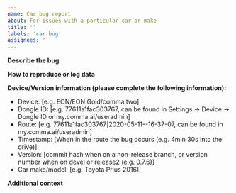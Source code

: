 ```yaml
---
name: Car bug report
about: For issues with a particular car or make
title: ''
labels: 'car bug'
assignees: ''
---
```


**Describe the bug**

<!-- A clear and concise description of what the bug is. -->

**How to reproduce or log data**

<!-- Steps to reproduce the behavior. -->

**Device/Version information (please complete the following information):**
 - Device: [e.g. EON/EON Gold/comma two]
 - Dongle ID: [e.g. 77611a1fac303767, can be found in Settings -> Device -> Dongle ID or my.comma.ai/useradmin]
 - Route: [e.g. 77611a1fac303767|2020-05-11--16-37-07, can be found in my.comma.ai/useradmin]
 - Timestamp: [When in the route the bug occurs (e.g. 4min 30s into the drive)]
 - Version: [commit hash when on a non-release branch, or version number when on devel or release2 (e.g. 0.7.6)]
 - Car make/model: [e.g. Toyota Prius 2016]

<!-- Ensure the full logs are uploaded for the posted route. To do so, ensure the Upload Raw Logs toggle is on and connect the device to wifi until all four colums in my.comma.ai/useradmin are filled. -->

**Additional context**

<!-- Add any other context about the problem here. -->
